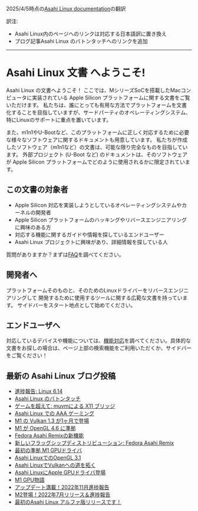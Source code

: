 2025/4/5時点の[Asahi Linux documentation](https://github.com/AsahiLinux/docs/blob/main/docs/index.md)の翻訳

訳注:
- Asahi Linux内のページへのリンクは対応する日本語訳に置き換え
- ブログ記事Asahi Linux のバトンタッチへのリンクを追加

---

# Asahi Linux 文書 へようこそ!

Asahi Linux の文書へようこそ！
ここでは、MシリーズSoCを搭載したMacコンピュータに実装されている Apple Silicon プラットフォームに関する文書をご覧いただけます。
私たちは、誰にとっても有用な方法でプラットフォームを文書化することを目指していますが、サードパーティのオペレーティングシステム、特にLinuxのサポートに重点を置いています。

また、m1n1やU-Bootなど、このプラットフォームに正しく対応するために必要な様々なソフトウェアに関するドキュメントも用意しています。
私たちが作成したソフトウェア（m1n1など）の文書は、可能な限り完全なものを目指しています。
外部プロジェクト (U-Boot など) のドキュメントは、そのソフトウェアが Apple Silicon プラットフォームでどのように使用されるかに限定されています。

## この文書の対象者
- Apple Silicon 対応を実装しようとしているオペレーティングシステムやカーネルの開発者
- Apple Silicon プラットフォームのハッキングやリバースエンジニアリングに興味のある方
- 対応する機能に関するガイドや情報を探しているエンドユーザー
- Asahi Linux プロジェクトに興味があり、詳細情報を探している人

質問がありますか？まずは[FAQ](project/faq.md)を調べてください。

## 開発者へ
プラットフォームそのものと、そのためのLinuxドライバーをリバースエンジニアリングして
開発するために使用するツールに関する広範な文書を持っています。
サイドバーをスタート地点として始めてください。

## エンドユーザへ
対応しているデバイスや機能については、[機能対応](platform/feature-support/overview.md)を調べてください。具体的な文書をお探しの場合は、ページ上部の検索機能をご利用いただくか、サイドバーをご覧ください！

## 最新の Asahi Linux ブログ投稿
* [進捗報告: Linux 6.14](https://github.com/asfdrwe/asahi-linux-translations/blob/main/PROGRESS202503.md)
* [Asahi Linux のバトンタッチ](https://github.com/asfdrwe/asahi-linux-translations/blob/main/PROGRESS202502.md)
* [ゲームを超えて: muvmによる X11 ブリッジ](https://github.com/asfdrwe/asahi-linux-translations/blob/main/PROGRESS202412.md)
* [Asahi Linux での AAA ゲーミング](https://github.com/asfdrwe/asahi-linux-translations/blob/main/PROGRESS202410.md)
* [M1 の Vulkan 1.3 が1ヶ月で登場](https://github.com/asfdrwe/asahi-linux-translations/blob/main/PROGRESS202406.md)
* [M1 が OpenGL 4.6 に準拠](https://github.com/asfdrwe/asahi-linux-translations/blob/main/PROGRESS202402.md)
* [Fedora Asahi Remixの新機能](https://github.com/asfdrwe/asahi-linux-translations/blob/main/PROGRESS202401.md)
* [新しいフラッグシップディストリビューション: Fedora Asahi Remix](https://github.com/asfdrwe/asahi-linux-translations/blob/main/PROGRESS202308.md)
* [最初の準拠 M1 GPUドライバ](https://github.com/asfdrwe/asahi-linux-translations/blob/main/GPU202308.md)
* [Asahi LinuxでのOpenGL 3.1](https://github.com/asfdrwe/asahi-linux-translations/blob/main/GPU202306.md)
* [Asahi LinuxでVulkanへの道を拓く](https://github.com/asfdrwe/asahi-linux-translations/blob/main/GPU202303.md)
* [Asahi LinuxにApple GPUドライバ登場](https://github.com/asfdrwe/asahi-linux-translations/blob/main/GPU202212.md)
* [M1 GPU物語](https://github.com/asfdrwe/asahi-linux-translations/blob/main/GPU202211.md)
* [アップデート満載！2022年11月進捗報告](https://github.com/asfdrwe/asahi-linux-translations/blob/main/PROGRESS202211.md)
* [M2登場！2022年7月リリース＆進捗報告](https://github.com/asfdrwe/asahi-linux-translations/blob/main/PROGRESS202207.md)
* [最初のAsahi Linux アルファ版リリースです！](https://github.com/asfdrwe/asahi-linux-translations/blob/main/PROGRESS202203.md)
